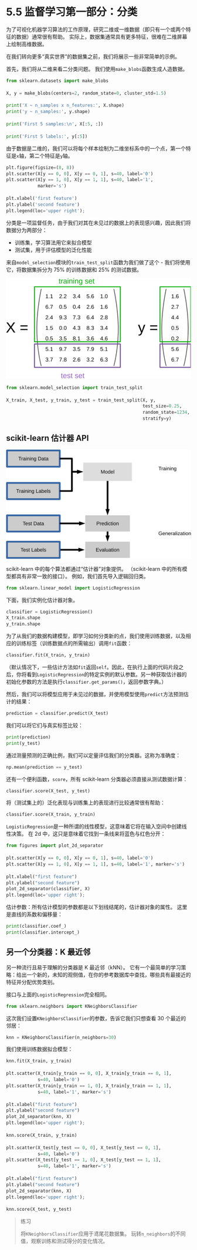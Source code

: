 # 5.5 监督学习第一部分：分类

为了可视化机器学习算法的工作原理，研究二维或一维数据（即只有一个或两个特征的数据）通常很有帮助。 实际上，数据集通常具有更多特征，很难在二维屏幕上绘制高维数据。

在我们转向更多“真实世界”的数据集之前，我们将展示一些非常简单的示例。

首先，我们将从二维来看二分类问题。 我们使用`make_blobs`函数生成人造数据。

```py
from sklearn.datasets import make_blobs

X, y = make_blobs(centers=2, random_state=0, cluster_std=1.5)

print('X ~ n_samples x n_features:', X.shape)
print('y ~ n_samples:', y.shape)

print('First 5 samples:\n', X[:5, :])

print('First 5 labels:', y[:5])
```

由于数据是二维的，我们可以将每个样本绘制为二维坐标系中的一个点，第一个特征是`x`轴，第二个特征是`y`轴。

```py
plt.figure(figsize=(8, 8))
plt.scatter(X[y == 0, 0], X[y == 0, 1], s=40, label='0')
plt.scatter(X[y == 1, 0], X[y == 1, 1], s=40, label='1',
            marker='s')

plt.xlabel('first feature')
plt.ylabel('second feature')
plt.legend(loc='upper right');
```

分类是一项监督任务，由于我们对其在未见过的数据上的表现感兴趣，因此我们将数据分为两部分：

+   训练集，学习算法用它来拟合模型
+   测试集，用于评估模型的泛化性能

来自`model_selection`模块的`train_test_split`函数为我们做了这个 - 我们将使用它，将数据集拆分为 75% 的训练数据和 25% 的测试数据。

![](../img/train_test_split_matrix.svg)

```py
from sklearn.model_selection import train_test_split

X_train, X_test, y_train, y_test = train_test_split(X, y,
                                                    test_size=0.25,
                                                    random_state=1234,
                                                    stratify=y)
```

## scikit-learn 估计器 API

![](../img/supervised_workflow.svg)

scikit-learn 中的每个算法都通过“估计器”对象提供。 （scikit-learn 中的所有模型都具有非常一致的接口）。 例如，我们首先导入逻辑回归类。

```py
from sklearn.linear_model import LogisticRegression
```

下面，我们实例化估计器对象。

```py
classifier = LogisticRegression()
X_train.shape
y_train.shape
```

为了从我们的数据构建模型，即学习如何分类新的点，我们使用训练数据，以及相应的训练标签（训练数据点的所需输出）调用`fit`函数：

```py
classifier.fit(X_train, y_train)
```

（默认情况下，一些估计方法如`fit`返回`self`。因此，在执行上面的代码片段之后，你将看到`LogisticRegression`的特定实例的默认参数。另一种获取估计器的初始化参数的方法是执行`classifier.get_params()`，返回参数字典。）

然后，我们可以将模型应用于未见过的数据，并使用模型使用`predict`方法预测估计的结果：

```py
prediction = classifier.predict(X_test)
```

我们可以将它们与真实标签比较：

```py
print(prediction)
print(y_test)
```

通过测量预测的正确比例，我们可以定量评估我们的分类器。这称为准确度：

```py
np.mean(prediction == y_test)
```

还有一个便利函数，`score`，所有 scikit-learn 分类器必须直接从测试数据计算：

```py
classifier.score(X_test, y_test)
```

将（测试集上的）泛化表现与训练集上的表现进行比较通常很有帮助：

```py
classifier.score(X_train, y_train)
```

`LogisticRegression`是一种所谓的线性模型，这意味着它将在输入空间中创建线性决策。 在 2d 中，这只是意味着它找到一条线来将蓝色与红色分开：

```py
from figures import plot_2d_separator

plt.scatter(X[y == 0, 0], X[y == 0, 1], s=40, label='0')
plt.scatter(X[y == 1, 0], X[y == 1, 1], s=40, label='1', marker='s')

plt.xlabel("first feature")
plt.ylabel("second feature")
plot_2d_separator(classifier, X)
plt.legend(loc='upper right');
```

估计参数：所有估计模型的参数都是以下划线结尾的，估计器对象的属性。 这里是直线的系数和偏移量：

```py
print(classifier.coef_)
print(classifier.intercept_)
```

## 另一个分类器：K 最近邻

另一种流行且易于理解的分类器是 K 最近邻（kNN）。 它有一个最简单的学习策略：给出一个新的，未知的观侧值，在你的参考数据库中查找，哪些具有最接近的特征并分配优势类别。

接口与上面的`LogisticRegression`完全相同。

```py
from sklearn.neighbors import KNeighborsClassifier
```

这次我们设置`KNeighborsClassifier`的参数，告诉它我们只想查看 30 个最近的邻居：

```py
knn = KNeighborsClassifier(n_neighbors=30)
```

我们使用训练数据拟合模型：

```py
knn.fit(X_train, y_train)

plt.scatter(X_train[y_train == 0, 0], X_train[y_train == 0, 1],
            s=40, label='0')
plt.scatter(X_train[y_train == 1, 0], X_train[y_train == 1, 1],
            s=40, label='1', marker='s')

plt.xlabel("first feature")
plt.ylabel("second feature")
plot_2d_separator(knn, X)
plt.legend(loc='upper right');

knn.score(X_train, y_train)

plt.scatter(X_test[y_test == 0, 0], X_test[y_test == 0, 1],
            s=40, label='0')
plt.scatter(X_test[y_test == 1, 0], X_test[y_test == 1, 1],
            s=40, label='1', marker='s')

plt.xlabel("first feature")
plt.ylabel("second feature")
plot_2d_separator(knn, X)
plt.legend(loc='upper right');

knn.score(X_test, y_test)
```

> 练习
> 
> 将`KNeighborsClassifier`应用于鸢尾花数据集。 玩转`n_neighbors`的不同值，观察训练和测试得分的变化情况。
